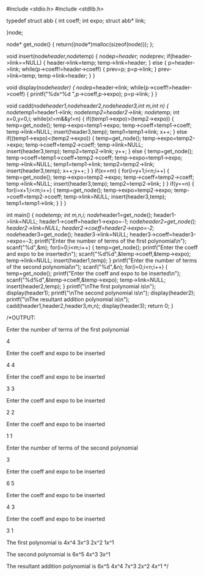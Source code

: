 #include <stdio.h>
#include <stdlib.h>

typedef struct abb
{
    int coeff;
    int expo;
    struct abb* link;

}node;

node* get_node()
{
    return((node*)malloc(sizeof(node)));
};

void insert(node*header,node*temp)
{
    node*p=header;
    node*prev;
    if(header->link==NULL)
    {
        header->link=temp;
        temp->link=header;
    }
    else
    {
        p=header->link;
        while(p->coeff!=header->coeff)
        {
            prev=p;
            p=p->link;
        }
        prev->link=temp;
        temp->link=header;
    }
}

void display(node*header)
{
    node*p=header->link;
    while(p->coeff!=header->coeff)
    {
        printf("%dx^%d ",p->coeff,p->expo);
        p=p->link;
    }
}

void cadd(node*header1,node*header2,node*header3,int m,int n)
{
    node*temp1=header1->link;
    node*temp2=header2->link;
    node*temp;
    int x=0,y=0,i;
    while(x!=m&&y!=n)
    {
        if((temp1->expo)>(temp2->expo))
        {
            temp=get_node();
            temp->expo=temp1->expo;
            temp->coeff=temp1->coeff;
            temp->link=NULL;
            insert(header3,temp);
            temp1=temp1->link;
            x++;
        }
        else if((temp1->expo)<(temp2->expo))
        {
            temp=get_node();
            temp->expo=temp2->expo;
            temp->coeff=temp2->coeff;
            temp->link=NULL;
            insert(header3,temp);
            temp2=temp2->link;
            y++;
        }
        else
        {
            temp=get_node();
            temp->coeff=temp1->coeff+temp2->coeff;
            temp->expo=temp1->expo;
            temp->link=NULL;
            temp1=temp1->link;
            temp2=temp2->link;
            insert(header3,temp);
            x++;y++;
        }
    }
    if(x==m)
    {
        for(i=y+1;i<n;i++)
        {
            temp=get_node();
            temp->expo=temp2->expo;
            temp->coeff=temp2->coeff;
            temp->link=NULL;
            insert(header3,temp);
            temp2=temp2->link;
        }
    }
    if(y==n)
    {
        for(i=x+1;i<m;i++)
        {
            temp=get_node();
            temp->expo=temp2->expo;
            temp->coeff=temp2->coeff;
            temp->link=NULL;
            insert(header3,temp);
            temp1=temp1->link;
        }
    }
}

int main()
{
    node*temp;
    int m,n,i;
    node*header1=get_node();
    header1->link=NULL;
    header1->coeff=header1->expo=-1;
    node*header2=get_node();
    header2->link=NULL;
    header2->coeff=header2->expo=-2;
    node*header3=get_node();
    header3->link=NULL;
    header3->coeff=header3->expo=-3;
    printf("Enter the number of terms of the first polynomial\n");
    scanf("%d",&m);
    for(i=0;i<m;i++)
    {
        temp=get_node();
        printf("Enter the coeff and expo to be inserted\n");
        scanf("%d%d",&temp->coeff,&temp->expo);
        temp->link=NULL;
        insert(header1,temp);
    }
    printf("Enter the number of terms of the second polynomial\n");
    scanf("%d",&n);
    for(i=0;i<n;i++)
    {
        temp=get_node();
        printf("Enter the coeff and expo to be inserted\n");
        scanf("%d%d",&temp->coeff,&temp->expo);
        temp->link=NULL;
        insert(header2,temp);
    }
    printf("\nThe first polynomial is\n");
    display(header1);
    printf("\nThe second polynomial is\n");
    display(header2);
    printf("\nThe resultant addition polynomial is\n");
    cadd(header1,header2,header3,m,n);
    display(header3);
    return 0;
}


/*OUTPUT:

Enter the number of terms of the first polynomial

4

Enter the coeff and expo to be inserted

4 4

Enter the coeff and expo to be inserted

3 3

Enter the coeff and expo to be inserted

2 2

Enter the coeff and expo to be inserted

1 1

Enter the number of terms of the second polynomial

3

Enter the coeff and expo to be inserted

6 5

Enter the coeff and expo to be inserted

4 3

Enter the coeff and expo to be inserted

3 1

The first polynomial is 4x^4 3x^3 2x^2 1x^1

The second polynomial is 6x^5 4x^3 3x^1

The resultant addition polynomial is 6x^5 4x^4 7x^3 2x^2 4x^1 */
